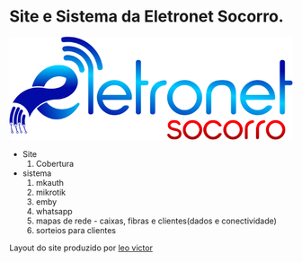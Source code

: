 <h1>Site e Sistema da Eletronet Socorro.</h1>
<img src="https://github.com/Davi-S-Silva/eletronet_app/blob/main/public/images/logo_eletronet.png"/>
<ul>
    <li>
        Site
        <ol>
            <li>Cobertura</li>
        </ol>
    </li>
    <li>sistema
         <ol>
             <li>mkauth</li>
             <li>mikrotik</li>
             <li>emby</li>
             <li>whatsapp</li>
             <li>mapas de rede - caixas, fibras e clientes(dados e conectividade)</li>
             <li>sorteios para clientes</li>
        </ol>
     </li>
 </ul>
    

Layout do site produzido por <a href="https://www.instagram.com/leocosta.designer/">leo victor</a> 
